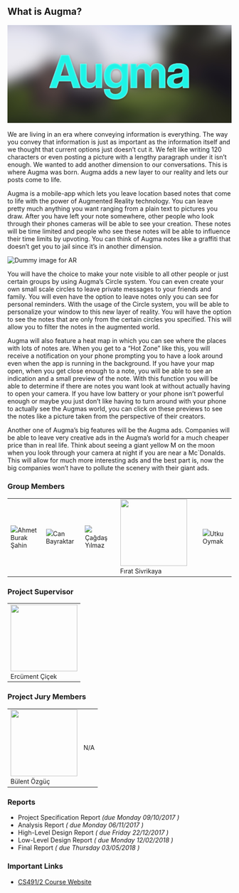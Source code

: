 ## What is Augma?

<p align="center">
<img src="https://github.com/DjCedrics/Augma/blob/master/augma_logo_with_background.png?raw=true">
</p>

We are living in an era where conveying information is everything. The way you convey that information is just as important as the information itself and we thought that current options just doesn’t cut it. We felt like writing 120 characters or even posting a picture with a lengthy paragraph under it isn’t enough. We wanted to add another dimension to our conversations. This is where Augma was born. Augma adds a new layer to our reality and lets our posts come to life.

Augma is a mobile-app which lets you leave location based notes that come to life with the power of Augmented Reality technology. You can leave pretty much anything you want ranging from a plain text to pictures you draw. After you have left your note somewhere, other people who look through their phones cameras will be able to see your creation. These notes will be time limited and people who see these notes will be able to influence their time limits by upvoting. You can think of Augma notes like a graffiti that doesn’t get you to jail since it’s in another dimension.

![Dummy image for AR](https://content-static.upwork.com/blog/uploads/sites/3/2017/07/02172715/5-Tips-On-How-to-Use-Augmented-Reality-App-For-Your-Business-feature-940x400.jpg)

You will have the choice to make your note visible to all other people or just certain groups by using Augma’s Circle system. You can even create your own small scale circles to leave private messages to your friends and family. You will even have the option to leave notes only you can see for personal reminders. With the usage of the Circle system, you will be able to personalize your window to this new layer of reality. You will have the option to see the notes that are only from the certain circles you specified. This will allow you to filter the notes in the augmented world.

Augma will also feature a heat map in which you can see where the places with lots of notes are. When you get to a “Hot Zone” like this, you will receive a notification on your phone prompting you to have a look around even when the app is running in the background. If you have your map open, when you get close enough to a note, you will be able to see an indication and a small preview of the note. With this function you will be able to determine if there are notes you want look at without actually having to open your camera. If you have low battery or your phone isn’t powerful enough or maybe you just don’t like having to turn around with your phone to actually see the Augmas world, you can click on these previews to see the notes like a picture taken from the perspective of their creators.

Another one of Augma’s big features will be the Augma ads. Companies will be able to leave very creative ads in the Augma’s world for a much cheaper price than in real life. Think about seeing a giant yellow M on the moon when you look through your camera at night if you are near a Mc`Donalds. This will allow for much more interesting ads and the best part is, now the big companies won’t have to pollute the scenery with their giant ads.


### Group Members

<p align="center">
<table>
  <tr>
    <td><img src="https://cdn.discordapp.com/attachments/352515372064178187/366923280294084610/foto.png">Ahmet Burak Şahin</td>
    <td><img src="https://scontent-vie1-1.cdninstagram.com/t51.2885-19/s150x150/12446289_702000043235864_427997736_a.jpg">Can Bayraktar</td>
    <td><img src="https://scontent-vie1-1.cdninstagram.com/t51.2885-19/s150x150/22158761_522895594714680_493460668222013440_n.jpg">Çağdaş Yılmaz</td>
    <td><img width="150" height="150" src="https://media.licdn.com/mpr/mpr/shrinknp_400_400/AAEAAQAAAAAAAA2TAAAAJGJkMmM3MTIzLTA0OWQtNGM5Mi04Y2ZhLWVjMjA2M2U3MDZmMg.jpg">Fırat Sivrikaya</td>
    <td><img src="https://cdn.pbrd.co/images/GO80QFe.png">Utku Oymak</td>
  </tr>
</table>
</p>

### Project Supervisor
<p align="center">
<table>
  <tr>
  <td><img width="150" height="150" src="https://media.licdn.com/mpr/mpr/shrinknp_400_400/AAEAAQAAAAAAAA2VAAAAJGM2MTkyZjcwLTgwYmQtNGIzYS1hMGE3LTI0YTg1MjcwM2QwZg.jpg"><br>
  Ercüment Çiçek</td>
  </tr>
</table>
</p>

### Project Jury Members
<p align="center">
<table>
  <tr>
  <td><img width="150" height="150" src="https://cdn.pbrd.co/images/GNZwGSD.jpg"><br>Bülent Özgüç</td>
  <td>N/A</td>
  </tr>
</table>
</p>

### Reports

* Project Specification Report *(due Monday 09/10/2017 )*
* Analysis Report *( due Monday 06/11/2017 )*
* High-Level Design Report *( due Friday 22/12/2017 )*
* Low-Level Design Report *( due Monday 12/02/2018 )*
* Final Report *( due Thursday 03/05/2018 )*

### Important Links

* [CS491/2 Course Website](http://www.cs.bilkent.edu.tr/CS491-2/current/) 
